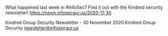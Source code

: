What happened last week in #InfoSec? Find it out with the Kindred security newsletter!
https://news.infosecgur.us/2020-11-30

Kindred Group Security Newsletter - 30 November 2020
Kindred Group Security
newsletter@infosecgur.us
